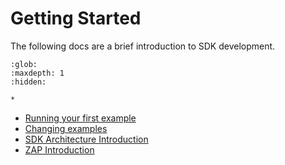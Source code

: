 # Getting Started

The following docs are a brief introduction to SDK development.

```{toctree}
:glob:
:maxdepth: 1
:hidden:

*

```

-   [Running your first example](./first_example.md)
-   [Changing examples](./changing_examples.md)
-   [SDK Architecture Introduction](./SDKBasics.md)
-   [ZAP Introduction](./zap.md)

